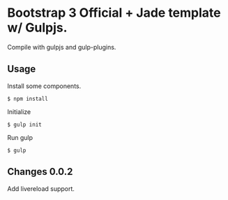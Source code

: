 # Bootstrap 3 Official + Jade template w/ Gulpjs.

Compile with gulpjs and gulp-plugins. 

## Usage

Install some components.

	$ npm install

Initialize

	$ gulp init

Run gulp

	$ gulp

## Changes 0.0.2

Add livereload support.